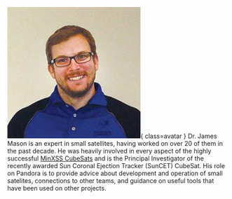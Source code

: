 ![James Mason](Mason.jpg){ class=avatar }
Dr. James Mason is an expert in small satellites, having worked on over 20 of them in the past decade. He was heavily involved in every aspect of the highly successful [MinXSS CubeSats](http://lasp.colorado.edu/home/minxss/) and is the Principal Investigator of the recently awarded Sun Coronal Ejection Tracker (SunCET) CubeSat. His role on Pandora is to provide advice about development and operation of small satelites, connections to other teams, and guidance on useful tools that have been used on other projects. 
